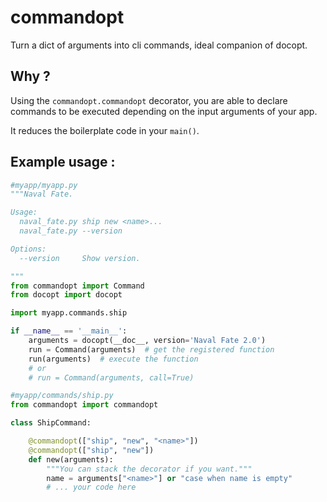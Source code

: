# commandopt
Turn a dict of arguments into cli commands, ideal companion of docopt.

## Why ?

Using the `commandopt.commandopt` decorator, you are able to declare commands to be
executed depending on the input arguments of your app.

It reduces the boilerplate code in your `main()`.

## Example usage :


```py
#myapp/myapp.py
"""Naval Fate.

Usage:
  naval_fate.py ship new <name>...
  naval_fate.py --version

Options:
  --version     Show version.

"""
from commandopt import Command
from docopt import docopt

import myapp.commands.ship

if __name__ == '__main__':
    arguments = docopt(__doc__, version='Naval Fate 2.0')
    run = Command(arguments)  # get the registered function
    run(arguments)  # execute the function
    # or
    # run = Command(arguments, call=True)

```

```py
#myapp/commands/ship.py
from commandopt import commandopt

class ShipCommand:

    @commandopt(["ship", "new", "<name>"])
    @commandopt(["ship", "new"])
    def new(arguments):
        """You can stack the decorator if you want."""
        name = arguments["<name>"] or "case when name is empty"
        # ... your code here
```
